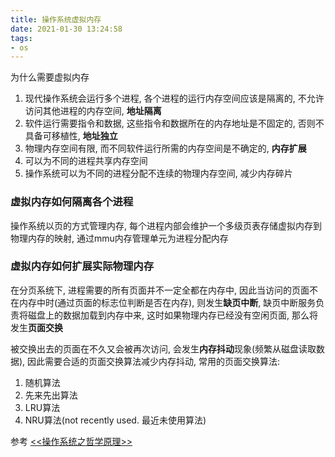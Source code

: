 ```yaml
---
title: 操作系统虚拟内存
date: 2021-01-30 13:24:58
tags:
- os
---
```


为什么需要虚拟内存

1. 现代操作系统会运行多个进程, 各个进程的运行内存空间应该是隔离的, 不允许访问其他进程的内存空间, **地址隔离**
2. 软件运行需要指令和数据, 这些指令和数据所在的内存地址是不固定的, 否则不具备可移植性, **地址独立**
3. 物理内存空间有限, 而不同软件运行所需的内存空间是不确定的, **内存扩展**
4. 可以为不同的进程共享内存空间
5. 操作系统可以为不同的进程分配不连续的物理内存空间, 减少内存碎片

### 虚拟内存如何隔离各个进程

操作系统以页的方式管理内存, 每个进程内部会维护一个多级页表存储虚拟内存到物理内存的映射, 通过mmu内存管理单元为进程分配内存

### 虚拟内存如何扩展实际物理内存

在分页系统下, 进程需要的所有页面并不一定全都在内存中, 因此当访问的页面不在内存中时(通过页面的标志位判断是否在内存), 则发生**缺页中断**, 缺页中断服务负责将磁盘上的数据加载到内存中来, 这时如果物理内存已经没有空闲页面, 那么将发生**页面交换**

被交换出去的页面在不久又会被再次访问, 会发生**内存抖动**现象(频繁从磁盘读取数据), 因此需要合适的页面交换算法减少内存抖动, 常用的页面交换算法:
1. 随机算法
2. 先来先出算法
3. LRU算法
4. NRU算法(not recently used. 最近未使用算法)

参考
[<<操作系统之哲学原理>>](https://book.douban.com/subject/10528447/)
